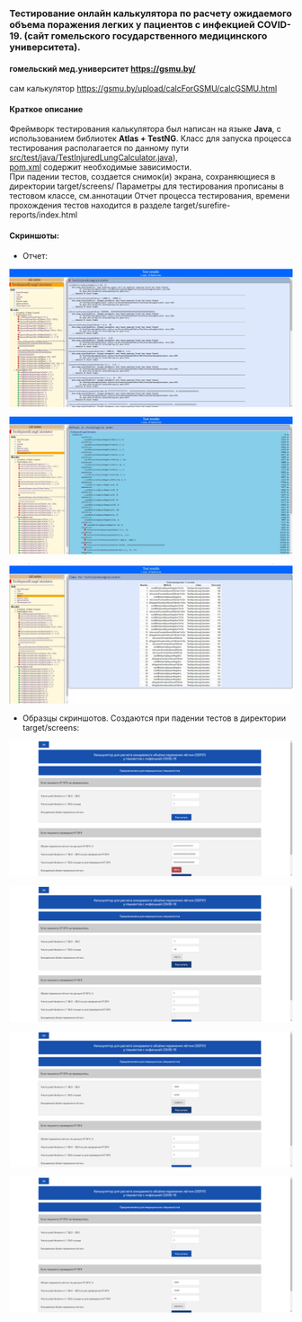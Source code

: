 ### Тестирование онлайн калькулятора по расчету ожидаемого объема поражения легких у пациентов с инфекцией COVID-19. (сайт гомельского государственного медицинского университета).
#### гомельский мед.университет https://gsmu.by/    
сам калькулятор https://gsmu.by/upload/calcForGSMU/calcGSMU.html
 
#### Краткое описание   
Фреймворк тестирования калькулятора был написан на языке **Java**, с использованием библиотек **Atlas + TestNG**.
Класс для запуска процесса тестирования располагается по данному пути [src/test/java/TestInjuredLungCalculator.java](src/test/java/TestInjuredLungCalculator.java)),   
[pom.xml](pom.xml) содержит необходимые зависимости.    
При падении тестов, создается снимок(и) экрана, сохраняющиеся в директории target/screens/
Параметры для тестирования прописаны в тестовом классе, см.аннотации
Отчет процесса тестирования, времени прохождения тестов находится в разделе target/surefire-reports/index.html
#### Скриншоты:   
* Отчет:

![target/surefire-reports/index.html](img/report.jpg)   
 
![target/surefire-reports/index.html](img/report_timing.jpg)   
  
![target/surefire-reports/index.html](img/report_timing_proc.jpg)
* Образцы скриншотов. Создаются при падении тестов в директории target/screens:   

![target/screens](img/screenshots2021-12-18_13-25-29.png)   

![target/screens](img/screenshots2021-12-18_13-25-34.png)   

![target/screens](img/screenshots2021-12-18_13-25-39.png)   

![target/screens](img/screenshots2021-12-18_13-25-47.png)   




